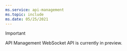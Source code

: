 ```yaml
---
ms.service: api-management
ms.topic: include
ms.date: 05/25/2021
---
```


> [!IMPORTANT]
> API Management WebSocket API is currently in preview.